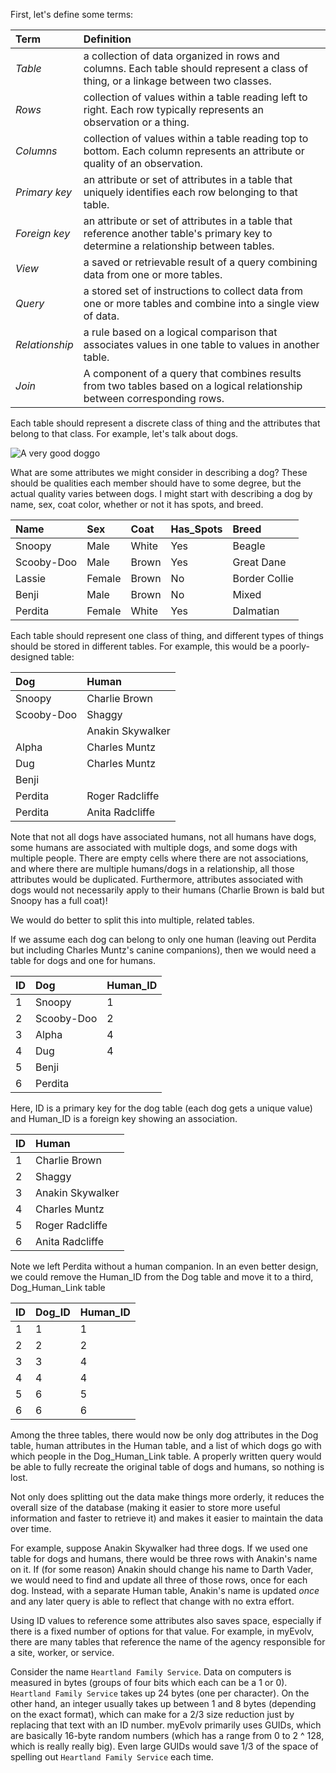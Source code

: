 First, let's define some terms:

Term | Definition
:-----|:-----
*Table*| a collection of data organized in rows and columns. Each table should represent a class of thing, or a linkage between two classes.
*Rows*| collection of values within a table reading left to right. Each row typically represents an observation or a thing.
*Columns*| collection of values within a table reading top to bottom. Each column represents an attribute or quality of an observation.
*Primary key*| an attribute or set of attributes in a table that uniquely identifies each row belonging to that table.
*Foreign key*| an attribute or set of attributes in a table that reference another table's primary key to determine a relationship between tables.
*View*| a saved or retrievable result of a query combining data from one or more tables.
*Query*| a stored set of instructions to collect data from one or more tables and combine into a single view of data.
*Relationship*| a rule based on a logical comparison that associates values in one table to values in another table.
*Join*| A component of a query that combines results from two tables based on a logical relationship between corresponding rows.

Each table should represent a discrete class of thing and the attributes that belong to that class. For example, let's talk about dogs.

![A very good doggo](https://upload.wikimedia.org/wikipedia/commons/6/6b/Dog_%28Canis_lupus_familiaris%29_%283%29.jpg)

What are some attributes we might consider in describing a dog? These should be qualities each member should have to some degree, but the actual quality varies between dogs. I might start with describing a dog by name, sex, coat color, whether or not it has spots, and breed.

Name | Sex | Coat | Has_Spots | Breed
:----| :----| :----| :----| :----
Snoopy | Male | White | Yes | Beagle
Scooby-Doo | Male | Brown | Yes | Great Dane
Lassie | Female | Brown | No | Border Collie
Benji | Male | Brown | No | Mixed
Perdita | Female | White | Yes | Dalmatian

Each table should represent one class of thing, and different types of things should be stored in different tables. For example, this would be a poorly-designed table:

Dog | Human
:---|:---
Snoopy | Charlie Brown
Scooby-Doo | Shaggy
  || Anakin Skywalker
 Alpha | Charles Muntz
 Dug | Charles Muntz
 Benji | 
 Perdita | Roger Radcliffe
 Perdita | Anita Radcliffe
 
 Note that not all dogs have associated humans, not all humans have dogs, some humans are associated with multiple dogs, and some dogs with multiple people. There are empty cells where there are not associations, and where there are multiple humans/dogs in a relationship, all those attributes would be duplicated. Furthermore, attributes associated with dogs would not necessarily apply to their humans (Charlie Brown is bald but Snoopy has a full coat)!
 
 We would do better to split this into multiple, related tables.
 
 If we assume each dog can belong to only one human (leaving out Perdita but including Charles Muntz's canine companions), then we would need a table for dogs and one for humans.
 
 ID | Dog | Human_ID
 :---|:---|:---
 1 |Snoopy | 1
 2 | Scooby-Doo | 2
 3 | Alpha | 4
 4 | Dug | 4
 5 | Benji | 
 6 | Perdita |

Here, ID is a primary key for the dog table (each dog gets a unique value) and Human_ID is a foreign key showing an association.

ID | Human
:---|:---
1 | Charlie Brown
2 | Shaggy
3 | Anakin Skywalker
4 | Charles Muntz
5 | Roger Radcliffe
6 | Anita Radcliffe

Note we left Perdita without a human companion. In an even better design, we could remove the Human_ID from the Dog table and move it to a third, Dog_Human_Link table

ID | Dog_ID | Human_ID
:---|:---|:---
1 | 1 | 1
2 | 2 | 2
3 | 3| 4
4 | 4| 4
5 | 6 | 5
6 | 6 | 6

Among the three tables, there would now be only dog attributes in the Dog table, human attributes in the Human table, and a list of which dogs go with which people in the Dog_Human_Link table. A properly written query would be able to fully recreate the original table of dogs and humans, so nothing is lost.

Not only does splitting out the data make things more orderly, it reduces the overall size of the database (making it easier to store more useful information and faster to retrieve it) and makes it easier to maintain the data over time.

For example, suppose Anakin Skywalker had three dogs. If we used one table for dogs and humans, there would be three rows with Anakin's name on it. If (for some reason) Anakin should change his name to Darth Vader, we would need to find and update all three of those rows, once for each dog. Instead, with a separate Human table, Anakin's name is updated *once* and any later query is able to reflect that change with no extra effort.

Using ID values to reference some attributes also saves space, especially if there is a fixed number of options for that value. For example, in myEvolv, there are many tables that reference the name of the agency responsible for a site, worker, or service.

Consider the name `Heartland Family Service`. Data on computers is measured in bytes (groups of four bits which each can be a 1 or 0). `Heartland Family Service` takes up 24 bytes (one per character). On the other hand, an integer usually takes up between 1 and 8 bytes (depending on the exact format), which can make for a 2/3 size reduction just by replacing that text with an ID number. myEvolv primarily uses GUIDs, which are basically 16-byte random numbers (which has a range from 0 to 2 ^ 128, which is really really big). Even large GUIDs would save 1/3 of the space of spelling out `Heartland Family Service` each time.
